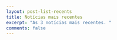 ```yaml
---
layout: post-list-recents
title: Notícias mais recentes
excerpt: "As 3 notícias mais recentes. "
comments: false
---
```

